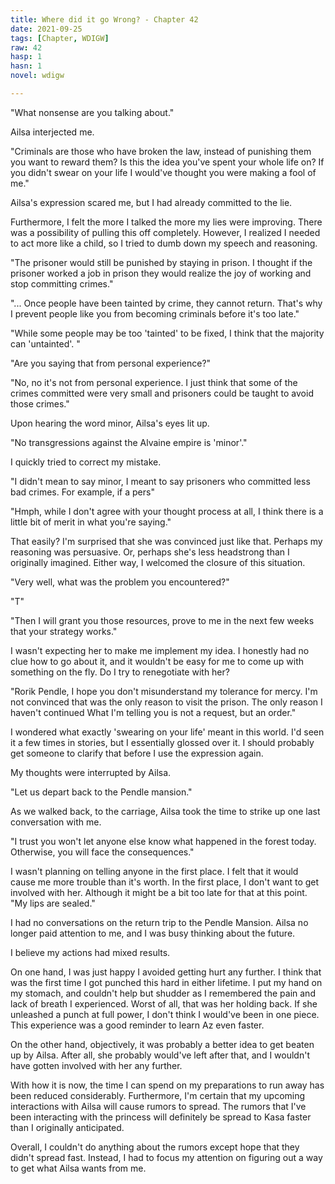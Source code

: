 ```yaml
---
title: Where did it go Wrong? - Chapter 42
date: 2021-09-25
tags: [Chapter, WDIGW]
raw: 42
hasp: 1
hasn: 1
novel: wdigw

---
```


"What nonsense are you talking about."

Ailsa interjected me.

"Criminals are those who have broken the law, instead of punishing them you want to reward them? Is this the idea you've spent your whole life on? If you didn't swear on your life I would've thought you were making a fool of me."

Ailsa's expression scared me, but I had already committed to the lie. 

Furthermore, I felt the more I talked the more my lies were improving. There was a possibility of pulling this off completely. However, I realized I needed to act more like a child, so I tried to dumb down my speech and reasoning.

"The prisoner would still be punished by staying in prison. I thought if the prisoner worked a job in prison they would realize the joy of working and stop committing crimes."

"... Once people have been tainted by crime, they cannot return. That's why I prevent people like you from becoming criminals before it's too late."

"While some people may be too 'tainted' to be fixed, I think that the majority can 'untainted'. "

"Are you saying that from personal experience?"

"No, no it's not from personal experience. I just think that some of the crimes committed were very small and prisoners could be taught to avoid those crimes."

Upon hearing the word minor, Ailsa's eyes lit up.

"No transgressions against the Alvaine empire is 'minor'."

I quickly tried to correct my mistake.

"I didn't mean to say minor, I meant to say prisoners who committed less bad crimes. For example, if a pers"

"Hmph, while I don't agree with your thought process at all, I think there is a little bit of merit in what you're saying."

That easily? I'm surprised that she was convinced just like that. Perhaps my reasoning was persuasive. Or, perhaps she's less headstrong than I originally imagined. Either way, I welcomed the closure of this situation.

"Very well, what was the problem you encountered?"

"T"

"Then I will grant you those resources, prove to me in the next few weeks that your strategy works."

I wasn't expecting her to make me implement my idea. I honestly had no clue how to go about it, and it wouldn't be easy for me to come up with something on the fly. Do I try to renegotiate with her?

"Rorik Pendle, I hope you don't misunderstand my tolerance for mercy. I'm not convinced that was the only reason to visit the prison. The only reason I haven't continued  What I'm telling you is not a request, but an order."

I wondered what exactly 'swearing on your life' meant in this world. I'd seen it a few times in stories, but I essentially glossed over it. I should probably get someone to clarify that before I use the expression again.

My thoughts were interrupted by Ailsa.

"Let us depart back to the Pendle mansion."

As we walked back, to the carriage, Ailsa took the time to strike up one last conversation with me.

"I trust you won't let anyone else know what happened in the forest today. Otherwise, you will face the consequences."

I wasn't planning on telling anyone in the first place. I felt that it would cause me more trouble than it's worth. In the first place, I don't want to get involved with her. Although it might be a bit too late for that at this point. "My lips are sealed."

I had no conversations on the return trip to the Pendle Mansion. Ailsa no longer paid attention to me, and I was busy thinking about the future.

I believe my actions had mixed results.

On one hand, I was just happy I avoided getting hurt any further. I think that was the first time I got punched this hard in either lifetime. I put my hand on my stomach, and couldn't help but shudder as I remembered the pain and lack of breath I experienced. Worst of all, that was her holding back. If she unleashed a punch at full power, I don't think I would've been in one piece. This experience was a good reminder to learn Az even faster. 

On the other hand, objectively, it was probably a better idea to get beaten up by Ailsa. After all, she probably would've left after that, and I wouldn't have gotten involved with her any further.

With how it is now, the time I can spend on my preparations to run away has been reduced considerably. Furthermore, I'm certain that my upcoming interactions with Ailsa will cause rumors to spread. The rumors that I've been interacting with the princess will definitely be spread to Kasa faster than I originally anticipated.

Overall, I couldn't do anything about the rumors except hope that they didn't spread fast. Instead, I had to focus my attention on figuring out a way to get what Ailsa wants from me.


